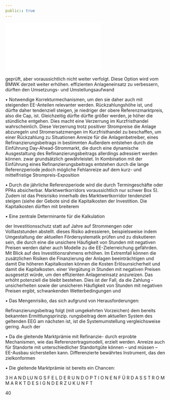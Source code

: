 ```yaml
---
public:: true
---
```

![./pages/page42.pdf](../assets/./pages/page42.pdf)




geprüft, aber voraussichtlich nicht weiter verfolgt.
Diese Option wird vom BMWK derzeit weiter
erhöhen.
effizienten Anlageneinsatz zu verbessern, dürften den Umsetzungs- und Umstellungsaufwand

• Notwendige Korrekturmechanismen, um den
sie daher auch mit steigenden EE-Anteilen relevanter werden.
Rückzahlungshöhe ist, und dürfte daher tendenziell steigen, je niedriger der obere Referenzmarktpreis, also die Cap, ist. Gleichzeitig dürfte
dürfte größer werden, je höher die stündliche
entgehen. Dies macht eine Verzerrung im Kurzfristhandel wahrscheinlich. Diese Verzerrung
trotz positiver Strompreise die Anlage abzuregeln und Strom­ersatzmengen im Kurzfristhandel zu beschaffen, um einer Rückzahlung zu
Situationen Anreize für die Anlagenbetreiber,
eines Refinanzierungsbeitrags in bestimmten
Außerdem entstehen durch die Einführung
Day-Ahead-Strommarkt, die durch eine dynamische Ausgestaltung des Refinanzierungsbeitrags allerdings adressiert werden können.
zwar grundsätzlich gewährleistet. In Kombination mit der Einführung eines Refinanzierungsbeitrags entstehen durch die lange Referenzperiode jedoch mögliche Fehlanreize auf dem
kurz- und mittelfristige Strompreis-Exposition

• Durch die jährliche Referenzperiode wird die
durch Termingeschäfte oder PPAs absicherbar.
Marktwertkorridors voraussichtlich nur schwer
Box 5). Zudem ist das Preisrisiko innerhalb des
Marktwertkorridor tendenziell steigen (siehe
der Gebote sind die Kapitalkosten der Investition. Die Kapitalkosten dürften mit breiterem

• Eine zentrale Determinante für die Kalkulation

der Investitionsschutz statt auf Jahre auf Strommengen oder Volllaststunden abstellt.
dieses Risiko adressieren, beispielsweise indem
Umgestaltung der aktuellen Fördersystematik
prüfen und zu diskutieren sein, die durch eine
die unsichere Häufigkeit von Stunden mit negativen Preisen werden daher auch Modelle zu
die EE-Zielerreichung gefährden. Mit Blick auf
des Investitionsrahmens erhöhen. Im Extremfall können die zusätzlichen Risiken die Finanzierung der Anlagen beeinträchtigen und damit
Die höheren Kapitalkosten können die Kosten
Erlösunsicherheit und damit die Kapitalkosten.
einer Vergütung in Stunden mit negativen Preisen ausgesetzt würde, um den effizienten Anlageneinsatz anzureizen. Das erhöht potenziell die
bleibt bestehen. Dies ist der Fall, da die Zahlung
-unsicherheiten sowie der unsicheren Häufigkeit von Stunden mit negativen Preisen ergibt,
schwankenden Wetterbedingungen und

• Das Mengenrisiko, das sich aufgrund von
Herausforderungen:

Refinanzierungsbeitrag folgt (mit umgekehrten Vorzeichen) dem bereits bekannten Ermittlungsprinzip.
rungsbeitrag dem aktuellen System des geltenden EEG am nächsten ist, ist die Systemumstellung vergleichsweise gering. Auch der

• Da die gleitende Marktprämie mit Refinanzie-
durch erprobte Mechanismen, wie das Referenzertragsmodell, erzielt werden.
Anreize auch für Standorte mit unterschiedlicher Standortgüte können – und müssen –
EE-Ausbau sicherstellen kann. Differenzierte
bewährtes Instrument, das den zielkonformen

• Die gleitende Marktprämie ist bereits ein
Chancen:

3 H A N D LU N G S F E L D E R U N D O P T I O N E N F Ü R D A S S T R O M M A R K T D E S I G N D E R Z U K U N F T

40
